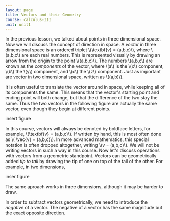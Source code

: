 ```yaml
---
layout: page
title: Vectors and their Geometry
course: calculus-III
unit: unit1
---
```


In the previous lesson, we talked about points in three dimensional space. Now we will discuss the concept of direction in space. A *vector* in three dimensional space is an ordered triplet \\(\textbf{v} = (a,b,c)\\), where \\(a,b,c\\) are each real numbers. This is represented visually by drawing an arrow from the origin to the point \\((a,b,c)\\). The numbers \\(a,b,c\\) are known as the *components* of the vector, where \\(a\\) is the \\(x\\) component, \\(b\\) the \\(y\\) component, and \\(c\\) the \\(z\\) component. Just as important are vector in two dimensional space, written as \\((a,b)\\). 

It is often useful to translate the vector around in space, while keeping all of its components the same. This means that the vector's starting point and ending point will both change, but that the difference of the two stay the same. Thus the two vectors in the following figure are actually the same vector, even though they begin at different points. 

insert figure

In this course, vectors will always be denoted by boldface letters, for example, \\(\textbf{v} = (a,b,c)\\). If written by hand, this is most often done as \\( \vec{v} = (a,b,c)\\). In more advanced mathematics, this special notation is often dropped altogether, writing \\(v = (a,b,c)\\). We will not be writing vectors in such a way in this course. Now let's discuss operations with vectors from a geometric standpoint. Vectors can be geometrically added *tip to tail* by drawing the tip of one on top of the tail of the other. For example, in two dimensions, 

inser figure

The same aproach works in three dimensions, although it may be harder to draw. 

In order to subtract vectors geometrically, we need to introduce the *negative* of a vector. The negative of a vector has the same magnitude but the exact opposite direction. 




